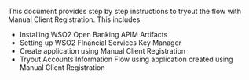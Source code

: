 This document provides step by step instructions to tryout the flow with Manual Client Registration. This includes

- Installing WSO2 Open Banking APIM Artifacts
- Setting up WSO2 FInancial Services Key Manager
- Create application using Manual Client Registration
- Tryout Accounts Information Flow using application created using Manual Client Registration